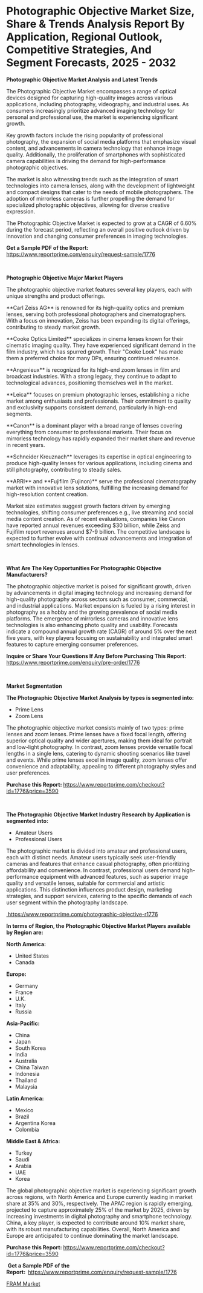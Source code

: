 <p><h1>Photographic Objective Market Size, Share & Trends Analysis Report By Application, Regional Outlook, Competitive Strategies, And Segment Forecasts, 2025 - 2032</h1></p><p><strong>Photographic Objective Market Analysis and Latest Trends</strong></p>
<p><p>The Photographic Objective Market encompasses a range of optical devices designed for capturing high-quality images across various applications, including photography, videography, and industrial uses. As consumers increasingly prioritize advanced imaging technology for personal and professional use, the market is experiencing significant growth. </p><p>Key growth factors include the rising popularity of professional photography, the expansion of social media platforms that emphasize visual content, and advancements in camera technology that enhance image quality. Additionally, the proliferation of smartphones with sophisticated camera capabilities is driving the demand for high-performance photographic objectives.</p><p>The market is also witnessing trends such as the integration of smart technologies into camera lenses, along with the development of lightweight and compact designs that cater to the needs of mobile photographers. The adoption of mirrorless cameras is further propelling the demand for specialized photographic objectives, allowing for diverse creative expression.</p><p>The Photographic Objective Market is expected to grow at a CAGR of 6.60% during the forecast period, reflecting an overall positive outlook driven by innovation and changing consumer preferences in imaging technologies.</p></p>
<p><strong>Get a Sample PDF of the Report:&nbsp;</strong> <a href="https://www.reportprime.com/enquiry/request-sample/1776?utm_campaign=3051&utm_medium=2&utm_source=Github&utm_content=ia&utm_term=18032025&utm_id=photographic-objective">https://www.reportprime.com/enquiry/request-sample/1776</a></p>
<p>&nbsp;</p>
<p><strong>Photographic Objective Major Market Players</strong></p>
<p><p>The photographic objective market features several key players, each with unique strengths and product offerings. </p><p>**Carl Zeiss AG** is renowned for its high-quality optics and premium lenses, serving both professional photographers and cinematographers. With a focus on innovation, Zeiss has been expanding its digital offerings, contributing to steady market growth.</p><p>**Cooke Optics Limited** specializes in cinema lenses known for their cinematic imaging quality. They have experienced significant demand in the film industry, which has spurred growth. Their "Cooke Look" has made them a preferred choice for many DPs, ensuring continued relevance.</p><p>**Angenieux** is recognized for its high-end zoom lenses in film and broadcast industries. With a strong legacy, they continue to adapt to technological advances, positioning themselves well in the market.</p><p>**Leica** focuses on premium photographic lenses, establishing a niche market among enthusiasts and professionals. Their commitment to quality and exclusivity supports consistent demand, particularly in high-end segments.</p><p>**Canon** is a dominant player with a broad range of lenses covering everything from consumer to professional markets. Their focus on mirrorless technology has rapidly expanded their market share and revenue in recent years.</p><p>**Schneider Kreuznach** leverages its expertise in optical engineering to produce high-quality lenses for various applications, including cinema and still photography, contributing to steady sales.</p><p>**ARRI** and **Fujifilm (Fujinon)** serve the professional cinematography market with innovative lens solutions, fulfilling the increasing demand for high-resolution content creation.</p><p>Market size estimates suggest growth factors driven by emerging technologies, shifting consumer preferences e.g., live streaming and social media content creation. As of recent evaluations, companies like Canon have reported annual revenues exceeding $30 billion, while Zeiss and Fujifilm report revenues around $7-9 billion. The competitive landscape is expected to further evolve with continual advancements and integration of smart technologies in lenses.</p></p>
<p>&nbsp;</p>
<p><strong>What Are The Key Opportunities For Photographic Objective Manufacturers?</strong></p>
<p><p>The photographic objective market is poised for significant growth, driven by advancements in digital imaging technology and increasing demand for high-quality photography across sectors such as consumer, commercial, and industrial applications. Market expansion is fueled by a rising interest in photography as a hobby and the growing prevalence of social media platforms. The emergence of mirrorless cameras and innovative lens technologies is also enhancing photo quality and usability. Forecasts indicate a compound annual growth rate (CAGR) of around 5% over the next five years, with key players focusing on sustainability and integrated smart features to capture emerging consumer preferences.</p></p>
<p><strong>Inquire or Share Your Questions If Any Before Purchasing This Report:</strong> <a href="https://www.reportprime.com/enquiry/pre-order/1776?utm_campaign=3051&utm_medium=2&utm_source=Github&utm_content=ia&utm_term=18032025&utm_id=photographic-objective">https://www.reportprime.com/enquiry/pre-order/1776</a></p>
<p>&nbsp;</p>
<p><strong>Market Segmentation</strong></p>
<p><strong>The Photographic Objective Market Analysis by types is segmented into:</strong></p>
<p><ul><li>Prime Lens</li><li>Zoom Lens</li></ul></p>
<p><p>The photographic objective market consists mainly of two types: prime lenses and zoom lenses. Prime lenses have a fixed focal length, offering superior optical quality and wider apertures, making them ideal for portrait and low-light photography. In contrast, zoom lenses provide versatile focal lengths in a single lens, catering to dynamic shooting scenarios like travel and events. While prime lenses excel in image quality, zoom lenses offer convenience and adaptability, appealing to different photography styles and user preferences.</p></p>
<p><strong>Purchase this Report:&nbsp;</strong><a href="https://www.reportprime.com/checkout?id=1776&price=3590&utm_campaign=3051&utm_medium=2&utm_source=Github&utm_content=ia&utm_term=18032025&utm_id=photographic-objective">https://www.reportprime.com/checkout?id=1776&price=3590</a></p>
<p>&nbsp;</p>
<p><strong>The Photographic Objective Market Industry Research by Application is segmented into:</strong></p>
<p><ul><li>Amateur Users</li><li>Professional Users</li></ul></p>
<p><p>The photographic market is divided into amateur and professional users, each with distinct needs. Amateur users typically seek user-friendly cameras and features that enhance casual photography, often prioritizing affordability and convenience. In contrast, professional users demand high-performance equipment with advanced features, such as superior image quality and versatile lenses, suitable for commercial and artistic applications. This distinction influences product design, marketing strategies, and support services, catering to the specific demands of each user segment within the photography landscape.</p></p>
<p><a href="https://www.reportprime.com/photographic-objective-r1776?utm_campaign=3051&utm_medium=2&utm_source=Github&utm_content=ia&utm_term=18032025&utm_id=photographic-objective">&nbsp;https://www.reportprime.com/photographic-objective-r1776</a></p>
<p><strong>In terms of Region, the Photographic Objective Market Players available by Region are:</strong></p>
<p>
    <p> <strong> North America: </strong>
        <ul>
            <li>United States</li>
            <li>Canada</li>
        </ul>
        </p> 
    <p> <strong> Europe: </strong>
        <ul>
            <li>Germany</li>
            <li>France</li>
            <li>U.K.</li>
            <li>Italy</li>
            <li>Russia</li>
        </ul>
        </p> 
    <p> <strong> Asia-Pacific: </strong>
        <ul>
            <li>China</li>
            <li>Japan</li>
            <li>South Korea</li>
            <li>India</li>
            <li>Australia</li>
            <li>China Taiwan</li>
            <li>Indonesia</li>
            <li>Thailand</li>
            <li>Malaysia</li>
        </ul>
        </p> 
    <p> <strong> Latin America: </strong>
        <ul>
            <li>Mexico</li>
            <li>Brazil</li>
            <li>Argentina Korea</li>
            <li>Colombia</li>
        </ul>
        </p> 
    <p> <strong> Middle East & Africa: </strong>
        <ul>
            <li>Turkey</li>
            <li>Saudi</li>
            <li>Arabia</li>
            <li>UAE</li>
            <li>Korea</li>
        </ul>
    </p>
    </p>
<p><p>The global photographic objective market is experiencing significant growth across regions, with North America and Europe currently leading in market share at 35% and 30%, respectively. The APAC region is rapidly emerging, projected to capture approximately 25% of the market by 2025, driven by increasing investments in digital photography and smartphone technology. China, a key player, is expected to contribute around 10% market share, with its robust manufacturing capabilities. Overall, North America and Europe are anticipated to continue dominating the market landscape.</p></p>
<p><strong>Purchase this Report: </strong><a href="https://www.reportprime.com/checkout?id=1776&price=3590&utm_campaign=3051&utm_medium=2&utm_source=Github&utm_content=ia&utm_term=18032025&utm_id=photographic-objective">https://www.reportprime.com/checkout?id=1776&price=3590</a></p>
<p>&nbsp;<strong>Get a Sample PDF of the Report:&nbsp;&nbsp;</strong><a href="https://www.reportprime.com/enquiry/request-sample/1776?utm_campaign=3051&utm_medium=2&utm_source=Github&utm_content=ia&utm_term=18032025&utm_id=photographic-objective">https://www.reportprime.com/enquiry/request-sample/1776</a></p>
<p><strong></strong></p>
<p><p><a href="https://github.com/asoauoldag3n/Market-Research-Report-List-1/blob/main/fram-market.md?utm_campaign=3051&utm_medium=2&utm_source=Github&utm_content=ia&utm_term=18032025&utm_id=photographic-objective">FRAM Market</a></p></p>